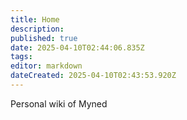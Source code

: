 ```yaml
---
title: Home
description: 
published: true
date: 2025-04-10T02:44:06.835Z
tags: 
editor: markdown
dateCreated: 2025-04-10T02:43:53.920Z
---
```


Personal wiki of Myned